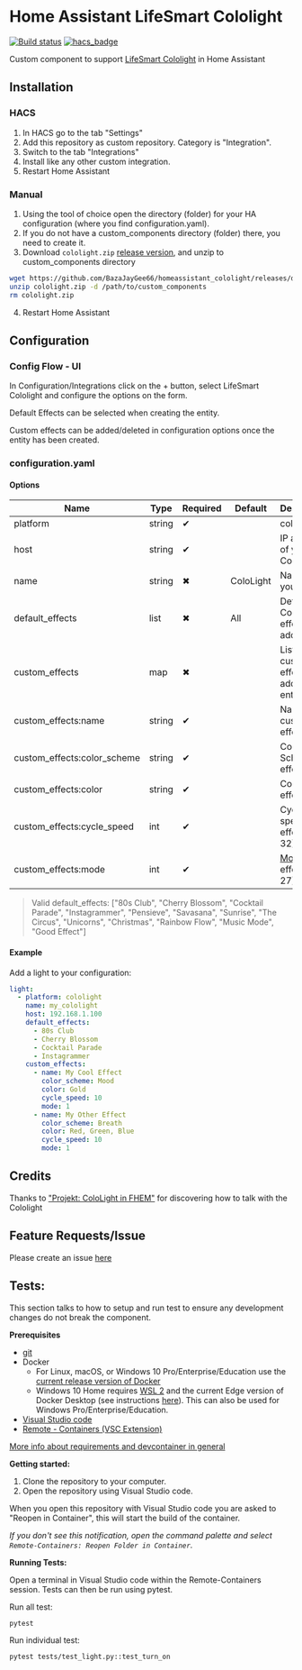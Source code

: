 # Home Assistant LifeSmart Cololight

[![Build status](https://badge.buildkite.com/03f664e487145ff4bfd75d66c94e6cecb26051e7479ccb0279.svg)](https://buildkite.com/goodwin/homeassistant-cololight)
[![hacs_badge](https://img.shields.io/badge/HACS-Custom-orange.svg)](https://github.com/custom-components/hacs)

Custom component to support [LifeSmart Cololight](http://www.cololight.com/) in Home Assistant

## Installation

### HACS

1. In HACS go to the tab "Settings"
2. Add this repository as custom repository. Category is "Integration".
3. Switch to the tab "Integrations"
4. Install like any other custom integration.
5. Restart Home Assistant

### Manual

1. Using the tool of choice open the directory (folder) for your HA configuration (where you find configuration.yaml).
2. If you do not have a custom_components directory (folder) there, you need to create it.
3. Download `cololight.zip` [release version](https://github.com/BazaJayGee66/homeassistant_cololight/releases), and unzip to custom_components directory

```sh
wget https://github.com/BazaJayGee66/homeassistant_cololight/releases/download/v1.2.3/cololight.zip
unzip cololight.zip -d /path/to/custom_components
rm cololight.zip
```

4. Restart Home Assistant

## Configuration

### Config Flow - UI

In Configuration/Integrations click on the + button, select LifeSmart Cololight and configure the options on the form.

Default Effects can be selected when creating the entity.

Custom effects can be added/deleted in configuration options once the entity has been created.

### configuration.yaml

#### Options

| Name                        | Type   | Required | Default   | Description                             |
| --------------------------- | ------ | -------- | --------- | --------------------------------------- |
| platform                    | string | ✔        |           | cololight                               |
| host                        | string | ✔        |           | IP address of your Cololight            |
| name                        | string | ✖        | ColoLight | Name of your entity                     |
| default_effects             | list   | ✖        | All       | Default Cololight effects to add        |
| custom_effects              | map    | ✖        |           | List of custom effects to add to entity |
| custom_effects:name         | string | ✔        |           | Name of custom effect                   |
| custom_effects:color_scheme | string | ✔        |           | Color Scheme of effect                  |
| custom_effects:color        | string | ✔        |           | Color of effect                         |
| custom_effects:cycle_speed  | int    | ✔        |           | Cycle speed of effect (1 - 32)          |
| custom_effects:mode         | int    | ✔        |           | [Mode](MODES.md) of effect (1 - 27)     |

> Valid default_effects:
> ["80s Club", "Cherry Blossom", "Cocktail Parade", "Instagrammer", "Pensieve", "Savasana", "Sunrise", "The Circus", "Unicorns", "Christmas", "Rainbow Flow", "Music Mode", "Good Effect"]

#### Example

Add a light to your configuration:

```yaml
light:
  - platform: cololight
    name: my_cololight
    host: 192.168.1.100
    default_effects:
      - 80s Club
      - Cherry Blossom
      - Cocktail Parade
      - Instagrammer
    custom_effects:
      - name: My Cool Effect
        color_scheme: Mood
        color: Gold
        cycle_speed: 10
        mode: 1
      - name: My Other Effect
        color_scheme: Breath
        color: Red, Green, Blue
        cycle_speed: 10
        mode: 1
```

## Credits

Thanks to ["Projekt: ColoLight in FHEM"](https://haus-automatisierung.com/projekt/2019/04/05/projekt-cololight-fhem.html) for discovering how to talk with the Cololight

## Feature Requests/Issue

Please create an issue [here](https://github.com/BazaJayGee66/homeassistant_cololight/issues)

## Tests:

This section talks to how to setup and run test to ensure any development changes do not break the component.

**Prerequisites**

- [git](https://git-scm.com/book/en/v2/Getting-Started-Installing-Git)
- Docker
  - For Linux, macOS, or Windows 10 Pro/Enterprise/Education use the [current release version of Docker](https://docs.docker.com/install/)
  - Windows 10 Home requires [WSL 2](https://docs.microsoft.com/windows/wsl/wsl2-install) and the current Edge version of Docker Desktop (see instructions [here](https://docs.docker.com/docker-for-windows/wsl-tech-preview/)). This can also be used for Windows Pro/Enterprise/Education.
- [Visual Studio code](https://code.visualstudio.com/)
- [Remote - Containers (VSC Extension)][extension-link]

[More info about requirements and devcontainer in general](https://code.visualstudio.com/docs/remote/containers#_getting-started)

[extension-link]: https://marketplace.visualstudio.com/items?itemName=ms-vscode-remote.remote-containers

**Getting started:**

1. Clone the repository to your computer.
2. Open the repository using Visual Studio code.

When you open this repository with Visual Studio code you are asked to "Reopen in Container", this will start the build of the container.

_If you don't see this notification, open the command palette and select `Remote-Containers: Reopen Folder in Container`._

**Running Tests:**

Open a terminal in Visual Studio code within the Remote-Containers session.
Tests can then be run using pytest.

Run all test:

```
pytest
```

Run individual test:

```
pytest tests/test_light.py::test_turn_on
```
